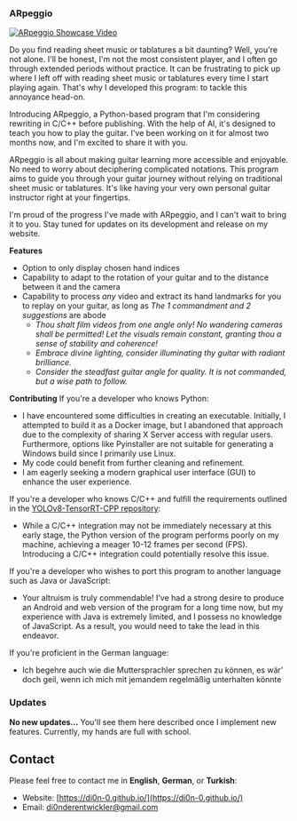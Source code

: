 ### ARpeggio
[![ARpeggio Showcase Video](http://img.youtube.com/vi/je6cG32vBNg/0.jpg)](http://www.youtube.com/watch?v=je6cG32vBNg)

Do you find reading sheet music or tablatures a bit daunting? Well, you're not alone. I'll be honest, I'm not the most consistent player, and I often go through extended periods without practice. It can be frustrating to pick up where I left off with reading sheet music or tablatures every time I start playing again. That's why I developed this program: to tackle this annoyance head-on.

Introducing ARpeggio, a Python-based program that I'm considering rewriting in C/C++ before publishing. With the help of AI, it's designed to teach you how to play the guitar. I've been working on it for almost two months now, and I'm excited to share it with you.

ARpeggio is all about making guitar learning more accessible and enjoyable. No need to worry about deciphering complicated notations. This program aims to guide you through your guitar journey without relying on traditional sheet music or tablatures. It's like having your very own personal guitar instructor right at your fingertips.

I'm proud of the progress I've made with ARpeggio, and I can't wait to bring it to you. Stay tuned for updates on its development and release on my website.

**Features**
- Option to only display chosen hand indices
- Capability to adapt to the rotation of your guitar and to the distance between it and the camera
- Capability to process *any* video and extract its hand landmarks for you to replay on your guitar, as long as *The 1 commandment and 2 suggestions* are abode
  - *Thou shalt film videos from one angle only! No wandering cameras shall be permitted! Let the visuals remain constant, granting thou a sense of stability and coherence!*
  - *Embrace divine lighting, consider illuminating thy guitar with radiant brilliance.*
  - *Consider the steadfast guitar angle for quality. It is not commanded, but a wise path to follow.*

**Contributing**
If you're a developer who knows Python:
- I have encountered some difficulties in creating an executable. Initially, I attempted to build it as a Docker image, but I abandoned that approach due to the complexity of sharing X Server access with regular users. Furthermore, options like Pyinstaller are not suitable for generating a Windows build since I primarily use Linux.
- My code could benefit from further cleaning and refinement.
- I am eagerly seeking a modern graphical user interface (GUI) to enhance the user experience.

If you're a developer who knows C/C++ and fulfill the requirements outlined in the [YOLOv8-TensorRT-CPP repository](https://github.com/cyrusbehr/YOLOv8-TensorRT-CPP):
- While a C/C++ integration may not be immediately necessary at this early stage, the Python version of the program performs poorly on my machine, achieving a meager 10-12 frames per second (FPS). Introducing a C/C++ integration could potentially resolve this issue.

If you're a developer who wishes to port this program to another language such as Java or JavaScript:
- Your altruism is truly commendable! I've had a strong desire to produce an Android and web version of the program for a long time now, but my experience with Java is extremely limited, and I possess no knowledge of JavaScript. As a result, you would need to take the lead in this endeavor.

If you're proficient in the German language:
- Ich begehre auch wie die Muttersprachler sprechen zu können, es wär' doch geil, wenn ich mich mit jemandem regelmäßig unterhalten könnte

### Updates
**No new updates...**
You'll see them here described once I implement new features. Currently, my hands are full with school.

## Contact
Please feel free to contact me in **English**, **German**, or **Turkish**:
- Website: [https://di0n-0.github.io/](https://di0n-0.github.io/)
- Email: [di0nderentwickler@gmail.com](mailto:di0nderentwickler@gmail.com)
